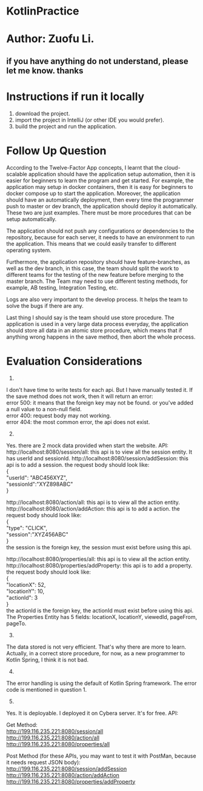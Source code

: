 # KotlinPractice
# Author: Zuofu Li.  
## if you have anything do not understand, please let me know. thanks   
  
# Instructions if run it locally  
1. download the project.  
2. import the project in IntelliJ (or other IDE you would prefer).  
3. build the project and run the application.  

# Follow Up Question   
According to the Twelve-Factor App concepts, I learnt that the cloud-scalable application should have the application setup automation, then it is easier for beginners to learn the program and get started. For example, the application may setup in docker containers, then it is easy for beginners to docker compose up to start the application. Moreover, the application should have an automatically deployment, then every time the programmer push to master or dev branch, the application should deploy it automatically. These two are just examples. There must be more procedures that can be setup automatically.   

The application should not push any configurations or dependencies to the repository, because for each server, it needs to have an environment to run the application. This means that we could easily transfer to different operating system.   

Furthermore, the application repository should have feature-branches, as well as the dev branch, in this case, the team should split the work to different teams for the testing of the new feature before merging to the master branch. The Team may need to use different testing methods, for example, AB testing, Integration Testing, etc.   

Logs are also very important to the develop process. It helps the team to solve the bugs if there are any.    

Last thing I should say is the team should use store procedure. The application is used in a very large data process everyday, the application should store all data in an atomic store procedure, which means that if anything wrong happens in the save method, then abort the whole process.    

# Evaluation Considerations  
1.   
I don't have time to write tests for each api. But I have manually tested it. If the save method does not work, then it will return an error:  
error 500: it means that the foreign key may not be found. or you've added a null value to a non-null field.  
error 400: request body may not working.  
error 404: the most common error, the api does not exist.  

2.  
Yes. there are 2 mock data provided when start the website. 
API:  
http://localhost:8080/session/all: this api is to view all the session entity. It has userId and sessionId. 
http://localhost:8080/session/addSession: this api is to add a session. the request body should look like:  
{  
	"userId": "ABC456XYZ",  
	"sessionId":"XYZ898ABC"  
}  

http://localhost:8080/action/all: this api is to view all the action entity.  
http://localhost:8080/action/addAction: this api is to add a action. the request body should look like:  
{  
	"type": "CLICK",  
	"session":"XYZ456ABC"  
}  
the session is the foreign key, the session must exist before using this api.  

http://localhost:8080/properties/all: this api is to view all the action entity.  
http://localhost:8080/properties/addProperty: this api is to add a property. the request body should look like:  
{  
	"locationX": 52,  
	"locationY": 10,  
	"actionId": 3   
}  
the actionId is the foreign key, the actionId must exist before using this api.   
The Properties Entity has 5 fields: locationX, locationY, viewedId, pageFrom, pageTo.   

3.  
The data stored is not very efficient. That's why there are more to learn. Actually, in a correct store procedure, for now, as a new programmer to Kotlin Spring, I think it is not bad.  

4.  
The error handling is using the default of Kotlin Spring framework. The error code is mentioned in question 1.  

5.  
Yes. It is deployable. I deployed it on Cybera server. It's for free. 
API:  

Get Method:  
http://199.116.235.221:8080/session/all  
http://199.116.235.221:8080/action/all    
http://199.116.235.221:8080/properties/all   

Post Method (for these APIs, you may want to test it with PostMan, because it needs request JSON body):  
http://199.116.235.221:8080/session/addSession  
http://199.116.235.221:8080/action/addAction  
http://199.116.235.221:8080/properties/addProperty  
